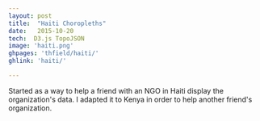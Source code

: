 ```yaml
---
layout: post
title:  "Haiti Choropleths"
date:   2015-10-20
tech:  D3.js TopoJSON
image: 'haiti.png'
ghpages: 'thfield/haiti/'
ghlink: 'haiti/'

---
```

Started as a way to help a friend with an NGO in Haiti display the organization's data.  I adapted it to Kenya in order to help another friend's organization.
